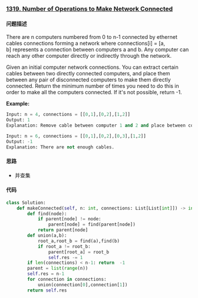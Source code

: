 ### [1319. Number of Operations to Make Network Connected](https://leetcode-cn.com/problems/number-of-operations-to-make-network-connected/)

#### 问题描述
There are n computers numbered from 0 to n-1 connected by ethernet cables connections forming a network where connections[i] = [a, b] represents a connection between computers a and b. Any computer can reach any other computer directly or indirectly through the network.

Given an initial computer network connections. You can extract certain cables between two directly connected computers, and place them between any pair of disconnected computers to make them directly connected. Return the minimum number of times you need to do this in order to make all the computers connected. If it's not possible, return -1. 

**Example:**
```python
Input: n = 4, connections = [[0,1],[0,2],[1,2]]
Output: 1
Explanation: Remove cable between computer 1 and 2 and place between computers 1 and 3.
```
```python
Input: n = 6, connections = [[0,1],[0,2],[0,3],[1,2]]
Output: -1
Explanation: There are not enough cables.
```

#### 思路
- 并查集

#### 代码

```python
class Solution:
    def makeConnected(self, n: int, connections: List[List[int]]) -> int:
        def find(node):
            if parent[node] != node:
                parent[node] = find(parent[node])
            return parent[node]
        def union(a,b):
            root_a,root_b = find(a),find(b)
            if root_a != root_b:
                parent[root_a] = root_b
                self.res -= 1
        if len(connections) < n-1: return  -1
        parent = list(range(n))
        self.res = n-1
        for connection in connections:
            union(connection[0],connection[1])
        return self.res
```